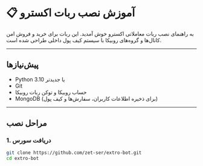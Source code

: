 # 📋 آموزش نصب ربات اکسترو

به راهنمای نصب ربات معاملاتی اکسترو خوش آمدید. این ربات برای خرید و فروش امن کانال‌ها و گروه‌های روبیکا با سیستم کیف پول داخلی طراحی شده است.

---

## پیش‌نیازها

- Python 3.10 یا جدیدتر  
- Git  
- حساب روبیکا و توکن ربات روبیکا  
- MongoDB (برای ذخیره اطلاعات کاربران، سفارش‌ها و کیف پول)

---

## مراحل نصب

### 1. دریافت سورس

```bash
git clone https://github.com/zet-ser/extro-bot.git
cd extro-bot
